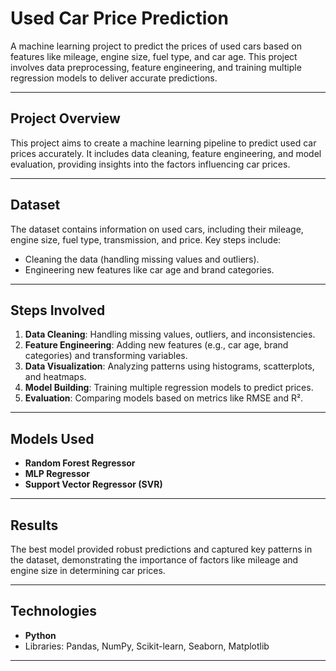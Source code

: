 # Used Car Price Prediction

A machine learning project to predict the prices of used cars based on features like mileage, engine size, fuel type, and car age. This project involves data preprocessing, feature engineering, and training multiple regression models to deliver accurate predictions.

---

## Project Overview
This project aims to create a machine learning pipeline to predict used car prices accurately. It includes data cleaning, feature engineering, and model evaluation, providing insights into the factors influencing car prices.

---

## Dataset
The dataset contains information on used cars, including their mileage, engine size, fuel type, transmission, and price. Key steps include:
- Cleaning the data (handling missing values and outliers).
- Engineering new features like car age and brand categories.

---

## Steps Involved
1. **Data Cleaning**: Handling missing values, outliers, and inconsistencies.
2. **Feature Engineering**: Adding new features (e.g., car age, brand categories) and transforming variables.
3. **Data Visualization**: Analyzing patterns using histograms, scatterplots, and heatmaps.
4. **Model Building**: Training multiple regression models to predict prices.
5. **Evaluation**: Comparing models based on metrics like RMSE and R².

---

## Models Used
- **Random Forest Regressor**
- **MLP Regressor**
- **Support Vector Regressor (SVR)**

---

## Results
The best model provided robust predictions and captured key patterns in the dataset, demonstrating the importance of factors like mileage and engine size in determining car prices.

---

## Technologies
- **Python**
- Libraries: Pandas, NumPy, Scikit-learn, Seaborn, Matplotlib

---

